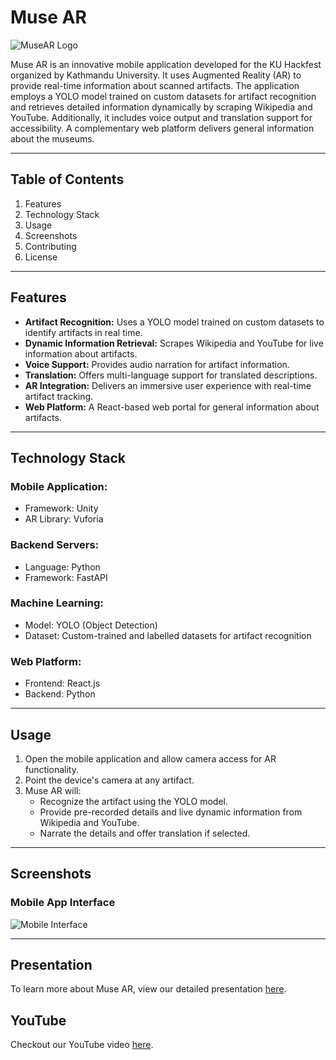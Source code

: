 # Muse AR

![MuseAR Logo](https://i.ibb.co/B2LZj40/0485acbf-4443-4dc8-b437-3da67b53348b.jpg)

Muse AR is an innovative mobile application developed for the KU Hackfest organized by Kathmandu University. It uses Augmented Reality (AR) to provide real-time information about scanned artifacts. The application employs a YOLO model trained on custom datasets for artifact recognition and retrieves detailed information dynamically by scraping Wikipedia and YouTube. Additionally, it includes voice output and translation support for accessibility. A complementary web platform delivers general information about the museums.

---

## Table of Contents

1. Features
2. Technology Stack
3. Usage
4. Screenshots
5. Contributing
6. License

---

## Features

- **Artifact Recognition:** Uses a YOLO model trained on custom datasets to identify artifacts in real time.
- **Dynamic Information Retrieval:** Scrapes Wikipedia and YouTube for live information about artifacts.
- **Voice Support:** Provides audio narration for artifact information.
- **Translation:** Offers multi-language support for translated descriptions.
- **AR Integration:** Delivers an immersive user experience with real-time artifact tracking.
- **Web Platform:** A React-based web portal for general information about artifacts.

---

## Technology Stack

### Mobile Application:

- Framework: Unity
- AR Library: Vuforia

### Backend Servers:

- Language: Python
- Framework: FastAPI

### Machine Learning:

- Model: YOLO (Object Detection)
- Dataset: Custom-trained and labelled datasets for artifact recognition

### Web Platform:

- Frontend: React.js
- Backend: Python

---

## Usage

1. Open the mobile application and allow camera access for AR functionality.
2. Point the device's camera at any artifact.
3. Muse AR will:
   - Recognize the artifact using the YOLO model.
   - Provide pre-recorded details and live dynamic information from Wikipedia and YouTube.
   - Narrate the details and offer translation if selected.

---

## Screenshots

### Mobile App Interface

![Mobile Interface](https://i.ibb.co/G0hG40B/image.png)

---

## Presentation

To learn more about Muse AR, view our detailed presentation [here](https://github.com/bibhushansaakha/museAR/blob/main/assets/MuseAR.pdf).

## YouTube

Checkout our YouTube video [here](https://www.youtube.com/watch?v=DFRhqaavsuU).
